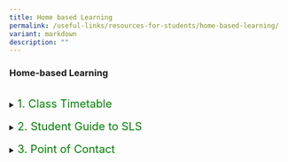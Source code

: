 ```yaml
---
title: Home based Learning
permalink: /useful-links/resources-for-students/home-based-learning/
variant: markdown
description: ""
---
```

<h3>Home-based Learning</h3><br>
<details>
<summary><p style="font-size:20px; color:green; display:inline">1. Class Timetable</p>
</summary><div data-type="detailsContent" class="isomer-details-content"><br>
Primary 1<br><br>
</div></details><br>
	
<details>
<summary><p style="font-size:20px; color:green; display:inline">2. Student Guide to SLS</p>
</summary><div data-type="detailsContent" class="isomer-details-content"><br>
	<a href="/files/Booklist/2025/AGPS_P1_Booklist_2025.pdf" target="_blank">Briefing Slides for Students (Pre-HBL)</a><br>
	<br></div></details><br>
	
<details>
<summary><p style="font-size:20px; color:green; display:inline">3. Point of Contact</p>
</summary><div data-type="detailsContent" class="isomer-details-content"><br>
	For issues with MIMS or SLS account:<br><br>
	Francis Locanas - <a href="mailto:locanas_francis_gutierrez@schools.gov.sg"><span style="font-weight:500;text-decoration:underline;color:#21088A">locanas_francis_gutierrez@schools.gov.sg
</span></a><br>
	Hariani Salleh  - <a href="mailto:hariani_salleh@schools.gov.sg"><span style="font-weight:500;text-decoration:underline;color:#21088A">hariani_salleh@schools.gov.sg</span></a>
<br>
</div></details>